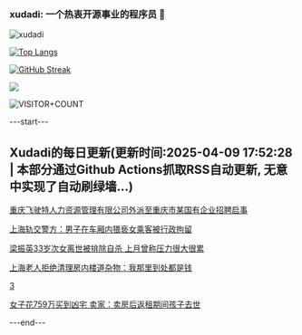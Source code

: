 ### xudadi: 一个热衷开源事业的程序员 👋

![xudadi](https://github-readme-stats-git-masterorgs-github-readme-stats-team.vercel.app/api?username=xudadi)

[![Top Langs](https://github-readme-stats.vercel.app/api/top-langs/?username=xudadi)](https://github.com/anuraghazra/github-readme-stats)

[![GitHub Streak](https://streak-stats.demolab.com?user=xudadi&locale=zh_Hans)](https://git.io/streak-stats)

![](https://raw.githubusercontent.com/xudadi/xudadi/main/assets/github-contribution-grid-snake.svg)

![VISITOR+COUNT](https://komarev.com/ghpvc/?username=xudadi&label=VISITOR+COUNT)


---start---

## Xudadi的每日更新(更新时间:2025-04-09 17:52:28 | 本部分通过Github Actions抓取RSS自动更新, 无意中实现了自动刷绿墙...)

[重庆飞驶特人力资源管理有限公司外派至重庆市某国有企业招聘启事](https://www.gongkaoleida.com/article/2352214)

[上海轨交警方：男子在车厢内猥亵女乘客被行政拘留](https://m.163.com/news/article/JSMQU0850001899O.html)

[梁振英33岁次女离世被排除自杀 上月曾称压力很大很累](https://m.163.com/news/article/JSMPAU8305129QAF.html)

[上海老人拒绝清理房内楼道杂物：我那里到处都是钱](https://m.163.com/news/article/JSMKOG5B0514R9OJ.html)

[3](https://m.163.com/touch/news/sub/domestic)

[女子花759万买到凶宅 卖家：卖房后返租期间孩子去世](https://m.163.com/news/article/JSMKAQRB0550B6IS.html)

---end---
